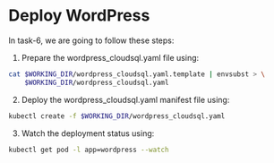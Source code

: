 # Deploy WordPress

In task-6, we are going to follow these steps:

1. Prepare the wordpress_cloudsql.yaml file using:
```bash
cat $WORKING_DIR/wordpress_cloudsql.yaml.template | envsubst > \
    $WORKING_DIR/wordpress_cloudsql.yaml
```
2. Deploy the wordpress_cloudsql.yaml manifest file using:
```bash
kubectl create -f $WORKING_DIR/wordpress_cloudsql.yaml
```
3. Watch the deployment status using:
```bash
kubectl get pod -l app=wordpress --watch
```
